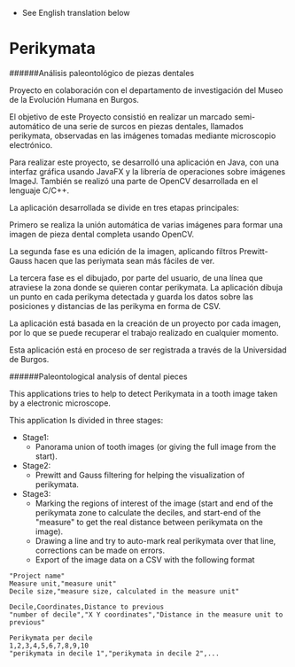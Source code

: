 * See English translation below

# Perikymata 
######Análisis paleontológico de piezas dentales

Proyecto en colaboración con el departamento de investigación del Museo de la Evolución Humana en Burgos.

El objetivo de este Proyecto consistió en realizar un marcado semi-automático de una serie de surcos en piezas dentales, llamados perikymata, observadas en las imágenes tomadas mediante microscopio electrónico.

Para realizar este proyecto, se desarrolló una aplicación en Java, con una interfaz gráfica usando JavaFX y la librería de operaciones sobre imágenes ImageJ. También se realizó una parte de OpenCV desarrollada en el lenguaje C/C++.

La aplicación desarrollada se divide en tres etapas principales:

Primero se realiza la unión automática de varias imágenes para formar una imagen de pieza dental completa usando OpenCV.

La segunda fase es una edición de la imagen, aplicando filtros Prewitt-Gauss hacen que las periymata sean más fáciles de ver.

La tercera fase es el dibujado, por parte del usuario, de una línea que atraviese la zona donde se quieren contar perikymata. La aplicación dibuja un punto en cada perikyma detectada y guarda los datos sobre las posiciones y distancias de las perikyma en forma de CSV.

La aplicación está basada en la creación de un proyecto por cada imagen, por lo que se puede recuperar el trabajo realizado en cualquier momento.

Esta aplicación está en proceso de ser registrada a través de la Universidad de Burgos.

######Paleontological analysis of dental pieces

This applications tries to help to detect Perikymata in a tooth image taken by a electronic microscope.

This application Is divided in three stages:
* Stage1:
  * Panorama union of tooth images (or giving the full image from the start).
* Stage2:
  * Prewitt and Gauss filtering for helping the visualization of perikymata.
* Stage3:
  * Marking the regions of interest of the image (start and end of the perikymata zone to calculate the deciles, and start-end of the "measure" to get the real distance between perikymata on the image).
  * Drawing a line and try to auto-mark real perikymata over that line, corrections can be made on errors.
  * Export of the image data on a CSV with the following format

```
"Project name"
Measure unit,"measure unit"
Decile size,"measure size, calculated in the measure unit"

Decile,Coordinates,Distance to previous
"number of decile","X Y coordinates","Distance in the measure unit to previous"

Perikymata per decile
1,2,3,4,5,6,7,8,9,10
"perikymata in decile 1","perikymata in decile 2",...
```

